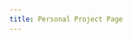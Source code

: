 ```yaml
---
title: Personal Project Page
---
```


<style>
.btn {
  display: inline-block;
  color: #fff !important;
  padding: 0.5em 1em;
  border-radius: 4px;
  text-decoration: none;
  font-weight: bold;
  border: none;
}

.btn-blue { background: #0077b5; }
.btn-blue:hover { background: #005983; }

.btn-green { background: #2ecc40; }
.btn-green:hover { background: #27ae36; }
<style>

# Welcome!

<a href="https://www.linkedin.com/in/ian-strawn-548234255" class="btn">LinkedIn1</a>

[LinkedIn2](https://www.linkedin.com/in/ian-strawn-548234255){: .btn }

[Instagram](https://www.linkedin.com/in/ian-strawn-548234255){: .btn }

My name is Ian Strawn, and this is my personal site! I'm a statistics Masters student at Oregon State University, and I aim to use this space to showcase some of the work that I do as a statistics student and aspiring data scientist/analyst. As I work on new projects, I'll upload them to the "Posts" section of this website. Thanks for taking a look!

![Oregon State College of Science Logo](cos_logo.png)
